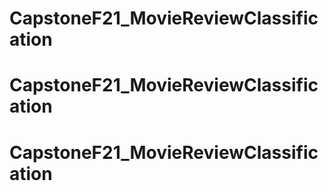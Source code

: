 # CapstoneF21_MovieReviewClassification
# CapstoneF21_MovieReviewClassification
# CapstoneF21_MovieReviewClassification
